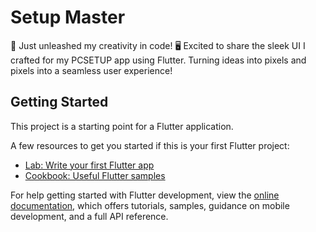 # Setup Master

🚀 Just unleashed my creativity in code! 
🖥️ Excited to share the sleek UI I crafted for my PCSETUP app using Flutter.
Turning ideas into pixels and pixels into a seamless user experience!

## Getting Started

This project is a starting point for a Flutter application.

A few resources to get you started if this is your first Flutter project:

- [Lab: Write your first Flutter app](https://docs.flutter.dev/get-started/codelab)
- [Cookbook: Useful Flutter samples](https://docs.flutter.dev/cookbook)

For help getting started with Flutter development, view the
[online documentation](https://docs.flutter.dev/), which offers tutorials,
samples, guidance on mobile development, and a full API reference.
